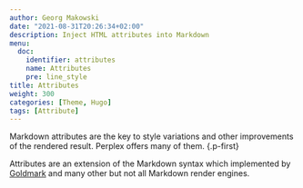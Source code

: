 ```yaml
---
author: Georg Makowski
date: "2021-08-31T20:26:34+02:00"
description: Inject HTML attributes into Markdown
menu:
  doc:
    identifier: attributes
    name: Attributes
    pre: line_style
title: Attributes
weight: 300
categories: [Theme, Hugo]
tags: [Attribute]
---
```


Markdown attributes are the key to style variations and other improvements of the rendered result. Perplex offers many of them.
{.p-first} <!--more-->

Attributes are an extension of the Markdown syntax which implemented by [Goldmark](https://github.com/yuin/goldmark) and many other but not all Markdown render engines.
